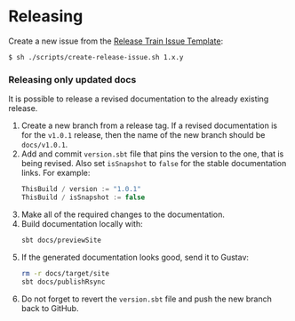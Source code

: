 # Releasing

Create a new issue from the [Release Train Issue Template](docs/release-train-issue-template.md):

```
$ sh ./scripts/create-release-issue.sh 1.x.y
```

### Releasing only updated docs

It is possible to release a revised documentation to the already existing release.

1. Create a new branch from a release tag. If a revised documentation is for the `v1.0.1` release, then the name of the new branch should be `docs/v1.0.1`.
1. Add and commit `version.sbt` file that pins the version to the one, that is being revised. Also set `isSnapshot` to `false` for the stable documentation links. For example:
    ```scala
    ThisBuild / version := "1.0.1"
    ThisBuild / isSnapshot := false
    ```
1. Make all of the required changes to the documentation.
1. Build documentation locally with:
    ```sh
    sbt docs/previewSite
    ```
1. If the generated documentation looks good, send it to Gustav:
    ```sh
    rm -r docs/target/site
    sbt docs/publishRsync
    ```
1. Do not forget to revert the `version.sbt` file and push the new branch back to GitHub.
